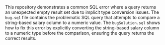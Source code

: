 This repository demonstrates a common SQL error where a query returns an unexpected empty result set due to implicit type conversion issues. The `bug.sql` file contains the problematic SQL query that attempts to compare a string-based salary column to a numeric value. The `bugSolution.sql` shows how to fix this error by explicitly converting the string-based salary column to a numeric type before the comparison, ensuring the query returns the correct results.